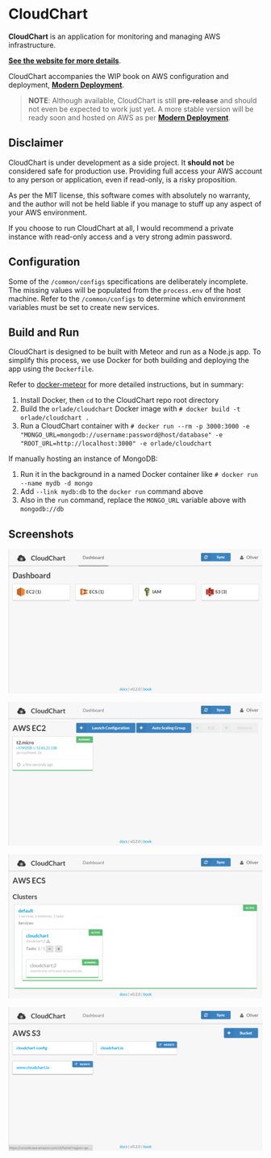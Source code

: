 # CloudChart

**CloudChart** is an application for monitoring and managing AWS infrastructure.

[**See the website for more details**][web].

CloudChart accompanies the WIP book on AWS configuration and deployment, [**Modern Deployment**][book].

> **NOTE**: Although available, CloudChart is still **pre-release** and should not even be expected to
> work just yet. A more stable version will be ready soon and hosted on AWS as per
> [**Modern Deployment**][book].


## Disclaimer

CloudChart is under development as a side project. It **should not** be considered safe for
production use. Providing full access your AWS account to any person or application, even if
read-only, is a risky proposition.

As per the MIT license, this software comes with absolutely no warranty, and the author will not be
held liable if you manage to stuff up any aspect of your AWS environment.

If you choose to run CloudChart at all, I would recommend a private instance with read-only access
and a very strong admin password.

## Configuration

Some of the `/common/configs` specifications are deliberately incomplete. The missing values will be
populated from the `process.env` of the host machine. Refer to the `/common/configs` to determine
which environment variables must be set to create new services.


## Build and Run

CloudChart is designed to be built with Meteor and run as a Node.js app. To simplify this process, we
use Docker for both building and deploying the app using the `Dockerfile`.

Refer to [docker-meteor](https://github.com/DanielDent/docker-meteor) for more detailed
instructions, but in summary:

1. Install Docker, then `cd` to the CloudChart repo root directory
1. Build the `orlade/cloudchart` Docker image with `# docker build -t orlade/cloudchart .`
1. Run a CloudChart container with `# docker run --rm -p 3000:3000
   -e "MONGO_URL=mongodb://username:password@host/database"
   -e "ROOT_URL=http://localhost:3000"
   -e orlade/cloudchart`

If manually hosting an instance of MongoDB:

1. Run it in the background in a named Docker container like `# docker run --name mydb -d mongo`
1. Add `--link mydb:db` to the `docker run` command above
1. Also in the `run` command, replace the `MONGO_URL` variable above with `mongodb://db`

## Screenshots

![CloudChart dashboard view](.docs/screenshots/ss-dashboard.png)

![CloudChart EC2 instances](.docs/screenshots/ss-ec2.png)

![CloudChart ECS clusters](.docs/screenshots/ss-ecs.png)

![CloudChart S3 buckets](.docs/screenshots/ss-s3.png)


[book]: https://orlade.gitbooks.io/aws/content/
[web]: http://www.cloudchart.io/
